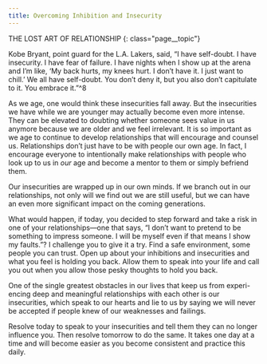```yaml
---
title: Overcoming Inhibition and Insecurity
---
```

THE LOST ART OF RELATIONSHIP
{: class="page__topic"}

Kobe Bryant, point guard for the L.A. Lakers, said, “I have self-doubt. I
have insecurity. I have fear of failure. I have nights when I show up at the arena
and I’m like, ‘My back hurts, my knees hurt. I don’t have it. I just want to chill.’
We all have self-doubt. You don’t deny it, but you also don’t capitulate to it. You
embrace it.”^8

As we age, one would think these insecurities fall away. But the insecurities
we have while we are younger may actually become even more intense. They
can be elevated to doubting whether someone sees value in us anymore because
we are older and we feel irrelevant. It is so important as we age to continue
to develop relationships that will encourage and counsel us. Relationships
don’t just have to be with people our own age. In fact, I encourage everyone to
intentionally make relationships with people who look up to us in _our_ age and
become a mentor to them or simply befriend them.

Our insecurities are wrapped up in our own minds. If we branch out in our
relationships, not only will we find out we are still useful, but we can have an
even more significant impact on the coming generations.

What would happen, if today, you decided to step forward and take a
risk in one of your relationships—one that says, “I don’t want to pretend to be
something to impress someone. I will be myself even if that means I show my
faults.”? I challenge you to give it a try. Find a safe environment, some people
you can trust. Open up about your inhibitions and insecurities and what you feel
is holding you back. Allow them to speak into your life and call you out when
you allow those pesky thoughts to hold you back.

One of the single greatest obstacles in our lives that keep us from experi-
encing deep and meaningful relationships with each other is our insecurities,
which speak to our hearts and lie to us by saying we will never be accepted if
people knew of our weaknesses and failings.

Resolve today to speak to your insecurities and tell them they can no longer
influence you. Then resolve tomorrow to do the same. It takes one day at a time
and will become easier as you become consistent and practice this daily.